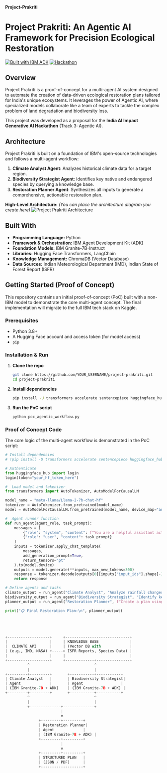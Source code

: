 #### Project-Prakriti
# Project Prakriti: An Agentic AI Framework for Precision Ecological Restoration

[![Built with IBM ADK](https://img.shields.io/badge/Built%20with-IBM%20ADK-blue.svg)](https://github.com/IBM/agent-development-kit)
[![Hackathon](https://img.shields.io/badge/India-AI%20Impact%20Hackathon-orange.svg)](https://iisc-ibm-india-ai-impact.devpost.com/)

##  Overview

Project Prakriti is a proof-of-concept for a multi-agent AI system designed to automate the creation of data-driven ecological restoration plans tailored for India's unique ecosystems. It leverages the power of Agentic AI, where specialized models collaborate like a team of experts to tackle the complex problem of land degradation and biodiversity loss.

This project was developed as a proposal for the **India AI Impact Generative AI Hackathon** (Track 3: Agentic AI).

##  Architecture

Project Prakriti is built on a foundation of IBM's open-source technologies and follows a multi-agent workflow:

1.  **Climate Analyst Agent**: Analyzes historical climate data for a target region.
2.  **Biodiversity Strategist Agent**: Identifies key native and endangered species by querying a knowledge base.
3.  **Restoration Planner Agent**: Synthesizes all inputs to generate a comprehensive, actionable restoration plan.

**High-Level Architecture:**
*(You can place the architecture diagram you create here)*
![Project Prakriti Architecture](./assets/architecture-diagram.png) <!-- Link to your image -->

##  Built With

*   **Programming Language:** Python
*   **Framework & Orchestration:** IBM Agent Development Kit (ADK)
*   **Foundation Models:** IBM Granite-7B-Instruct
*   **Libraries:** Hugging Face Transformers, LangChain
*   **Knowledge Management:** ChromaDB (Vector Database)
*   **Data Sources:** Indian Meteorological Department (IMD), Indian State of Forest Report (ISFR)

##  Getting Started (Proof of Concept)

This repository contains an initial proof-of-concept (PoC) built with a non-IBM model to demonstrate the core multi-agent concept. The final implementation will migrate to the full IBM tech stack on Kaggle.

### Prerequisites

*   Python 3.8+
*   A Hugging Face account and access token (for model access)
*   `pip`

### Installation & Run

1.  **Clone the repo**
    ```bash
    git clone https://github.com/YOUR_USERNAME/project-prakriti.git
    cd project-prakriti
    ```

2.  **Install dependencies**
    ```bash
    pip install -U transformers accelerate sentencepiece huggingface_hub
    ```

3.  **Run the PoC script**
    ```bash
    python poc_agentic_workflow.py
    ```

### Proof of Concept Code

The core logic of the multi-agent workflow is demonstrated in the PoC script:

```python
# Install dependencies
# !pip install -U transformers accelerate sentencepiece huggingface_hub

# Authenticate
from huggingface_hub import login
login(token="your_hf_token_here")

#  Load model and tokenizer
from transformers import AutoTokenizer, AutoModelForCausalLM

model_name = "meta-llama/Llama-2-7b-chat-hf"
tokenizer = AutoTokenizer.from_pretrained(model_name)
model = AutoModelForCausalLM.from_pretrained(model_name, device_map="auto")

#  Agent runner function
def run_agent(agent_role, task_prompt):
    messages = [
        {"role": "system", "content": f"You are a helpful assistant acting as a {agent_role}."},
        {"role": "user", "content": task_prompt}
    ]
    inputs = tokenizer.apply_chat_template(
        messages,
        add_generation_prompt=True,
        return_tensors="pt"
    ).to(model.device)
    outputs = model.generate(**inputs, max_new_tokens=300)
    response = tokenizer.decode(outputs[0][inputs["input_ids"].shape[-1]:], skip_special_tokens=True)
    return response

# Define agents and tasks
climate_output = run_agent("Climate Analyst", "Analyze rainfall changes in the Aravalli ecosystem.")
biodiversity_output = run_agent("Biodiversity Strategist", "Identify key endangered species in the Aravallis.")
planner_output = run_agent("Restoration Planner", f"Create a plan using:\nCLIMATE: {climate_output}\nBIO: {biodiversity_output}")

print("📋 Final Restoration Plan:\n", planner_output)





+-------------------+     +-----------------------------+
|                   |     | KNOWLEDGE BASE              |
|  CLIMATE API      |     | (Vector DB with             |
| (e.g., IMD, NASA) +-----> ISFR Reports, Species Data) |
|                   |     |                             |
+-------------------+     +-------------+---------------+
          ^                             ^
          |                             |
+---------+---------+       +-----------+-----------+
| Climate Analyst   |       | Biodiversity Strategist|
| Agent             |       | Agent                 |
| (IBM Granite-7B + ADK)    | (IBM Granite-7B + ADK) |
+---------+---------+       +-----------+-----------+
          ^                             ^
          |                             |
          +--------------+--------------+
                         |
                         v
               +---------+---------+
               | Restoration Planner|
               | Agent             |
               | (IBM Granite-7B + ADK) |
               +---------+---------+
                         |
                         v
               +---------+---------+
               | STRUCTURED PLAN   |
               | (JSON / PDF)      |
               +-------------------+
